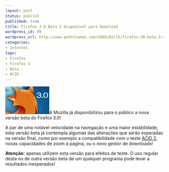 ```yaml
---
layout: post
status: publish
published: true
title: Firefox 3.0 Beta 3 Disponível para Download
wordpress_id: 90
wordpress_url: http://www.pedrolamas.com/2008/02/15/firefox-30-beta-3-disponivel-para-download/
categories:
- Internet
tags:
- Firefox
- Firefox 3
- Beta
- ACID
---
```

[![Firefox 3.0 beta 3](wp-content/uploads/2008/02/firefox_30b3.jpg)](http://en.www.mozilla.com/en/firefox/all-beta.html)A Mozilla já disponibilizou para o público a nova versão beta do Firefox 3.0!

A par de uma notável velocidade na navegação e uma maior estabilidade, esta versão beta já contempla algumas das alterações que serão esperadas na versão final, como por exemplo a compatibilidade com o teste [ACID 2](http://www.webstandards.org/action/acid2/), novas capacidades de zoom à página, ou o novo gestor de downloads!

**Atenção:** apenas utilizem esta versão para efeitos de teste. O uso regular desta ou de outra versão beta de um qualquer programa pode levar a resultados inesperados!
